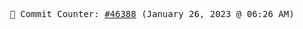 <p align="center">
    <samp>
        📮 Commit Counter: <a href="https://github.com/Javascript-void0/Javascript-void0/commits/main">#46388</a> (January 26, 2023 @ 06:26 AM)
    </samp>
</p>